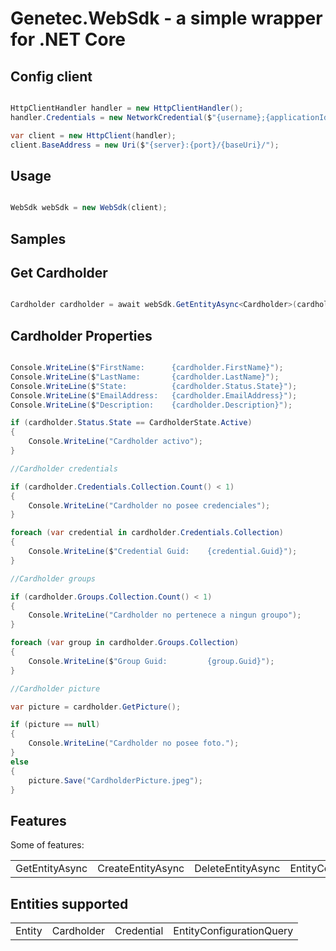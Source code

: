 # Genetec.WebSdk - a simple wrapper for .NET Core

## Config client

```c#

HttpClientHandler handler = new HttpClientHandler();
handler.Credentials = new NetworkCredential($"{username};{applicationId}", password);

var client = new HttpClient(handler);
client.BaseAddress = new Uri($"{server}:{port}/{baseUri}/");

```

## Usage

```c#

WebSdk webSdk = new WebSdk(client);

```
## Samples

## Get Cardholder

```c#

Cardholder cardholder = await webSdk.GetEntityAsync<Cardholder>(cardholderGuid);

```

## Cardholder Properties

```c#

Console.WriteLine($"FirstName:      {cardholder.FirstName}");
Console.WriteLine($"LastName:       {cardholder.LastName}");
Console.WriteLine($"State:          {cardholder.Status.State}");
Console.WriteLine($"EmailAddress:   {cardholder.EmailAddress}");
Console.WriteLine($"Description:    {cardholder.Description}");

if (cardholder.Status.State == CardholderState.Active)
{
    Console.WriteLine("Cardholder activo");
}

//Cardholder credentials

if (cardholder.Credentials.Collection.Count() < 1)
{
    Console.WriteLine("Cardholder no posee credenciales");
}

foreach (var credential in cardholder.Credentials.Collection)
{
    Console.WriteLine($"Credential Guid:    {credential.Guid}");
}

//Cardholder groups

if (cardholder.Groups.Collection.Count() < 1)
{
    Console.WriteLine("Cardholder no pertenece a ningun groupo");
}

foreach (var group in cardholder.Groups.Collection)
{
    Console.WriteLine($"Group Guid:         {group.Guid}");
}

//Cardholder picture

var picture = cardholder.GetPicture();

if (picture == null)
{
    Console.WriteLine("Cardholder no posee foto.");
}
else
{
    picture.Save("CardholderPicture.jpeg");
}

```

## Features
Some of features:

|    |    |    |    |
| ------ | ------ | ------ | ------ |
| GetEntityAsync | CreateEntityAsync | DeleteEntityAsync | EntityConfigurationQuery |

## Entities supported

|    |    |    |    |
| ------ | ------ | ------ | ------ |
| Entity | Cardholder | Credential | EntityConfigurationQuery |
